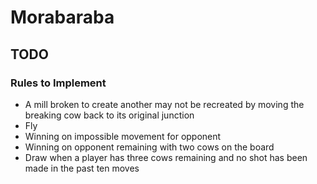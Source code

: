 # Morabaraba

## TODO

### Rules to Implement
- A mill broken to create another may not be recreated by moving the breaking cow back to its original junction
- Fly
- Winning on impossible movement for opponent
- Winning on opponent remaining with two cows on the board
- Draw when a player has three cows remaining and no shot has been made in the past ten moves
